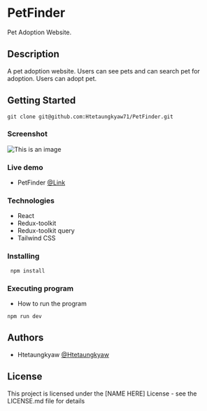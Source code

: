 # PetFinder

Pet Adoption Website.

## Description

A pet adoption website. Users can see pets and can search pet for adoption. Users can adopt pet.

## Getting Started
```
git clone git@github.com:Htetaungkyaw71/PetFinder.git
```
### Screenshot
![This is an image](./realtor.png)

### Live demo

* PetFinder
[@Link](https://pet-finder-silk.vercel.app/)

### Technologies
* React
* Redux-toolkit
* Redux-toolkit query
* Tailwind CSS


### Installing
```
 npm install
```

### Executing program

* How to run the program
```
npm run dev
```


## Authors

* Htetaungkyaw
[@Htetaungkyaw](https://github.com/Htetaungkyaw71)


## License

This project is licensed under the [NAME HERE] License - see the LICENSE.md file for details
